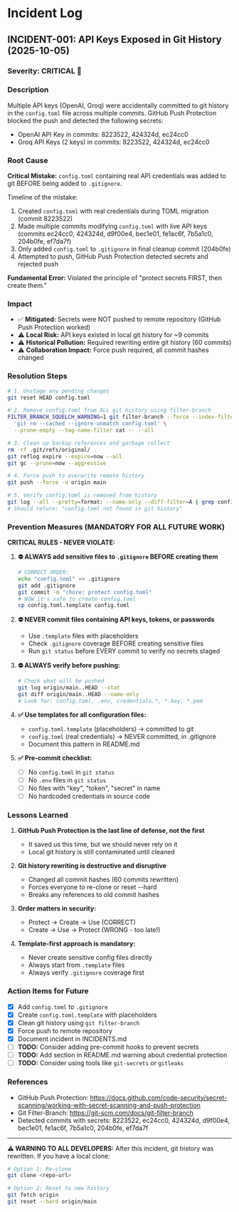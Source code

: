 # Incident Log

## INCIDENT-001: API Keys Exposed in Git History (2025-10-05)

### Severity: CRITICAL 🔴

### Description
Multiple API keys (OpenAI, Groq) were accidentally committed to git history in the `config.toml` file across multiple commits. GitHub Push Protection blocked the push and detected the following secrets:
- OpenAI API Key in commits: 8223522, 424324d, ec24cc0
- Groq API Keys (2 keys) in commits: 8223522, 424324d, ec24cc0

### Root Cause
**Critical Mistake:** `config.toml` containing real API credentials was added to git BEFORE being added to `.gitignore`.

Timeline of the mistake:
1. Created `config.toml` with real credentials during TOML migration (commit 8223522)
2. Made multiple commits modifying `config.toml` with live API keys (commits ec24cc0, 424324d, d9f00e4, bec1e01, fe1ac6f, 7b5a1c0, 204b0fe, ef7da7f)
3. Only added `config.toml` to `.gitignore` in final cleanup commit (204b0fe)
4. Attempted to push, GitHub Push Protection detected secrets and rejected push

**Fundamental Error:** Violated the principle of "protect secrets FIRST, then create them."

### Impact
- ✅ **Mitigated:** Secrets were NOT pushed to remote repository (GitHub Push Protection worked)
- ⚠️ **Local Risk:** API keys existed in local git history for ~9 commits
- ⚠️ **Historical Pollution:** Required rewriting entire git history (60 commits)
- ⚠️ **Collaboration Impact:** Force push required, all commit hashes changed

### Resolution Steps
```bash
# 1. Unstage any pending changes
git reset HEAD config.toml

# 2. Remove config.toml from ALL git history using filter-branch
FILTER_BRANCH_SQUELCH_WARNING=1 git filter-branch --force --index-filter \
  'git rm --cached --ignore-unmatch config.toml' \
  --prune-empty --tag-name-filter cat -- --all

# 3. Clean up backup references and garbage collect
rm -rf .git/refs/original/
git reflog expire --expire=now --all
git gc --prune=now --aggressive

# 4. Force push to overwrite remote history
git push --force -u origin main

# 5. Verify config.toml is removed from history
git log --all --pretty=format: --name-only --diff-filter=A | grep config.toml
# Should return: "config.toml not found in git history"
```

### Prevention Measures (MANDATORY FOR ALL FUTURE WORK)

**CRITICAL RULES - NEVER VIOLATE:**

1. **⛔ ALWAYS add sensitive files to `.gitignore` BEFORE creating them**
   ```bash
   # CORRECT ORDER:
   echo "config.toml" >> .gitignore
   git add .gitignore
   git commit -m "chore: protect config.toml"
   # NOW it's safe to create config.toml
   cp config.toml.template config.toml
   ```

2. **⛔ NEVER commit files containing API keys, tokens, or passwords**
   - Use `.template` files with placeholders
   - Check `.gitignore` coverage BEFORE creating sensitive files
   - Run `git status` before EVERY commit to verify no secrets staged

3. **⛔ ALWAYS verify before pushing:**
   ```bash
   # Check what will be pushed
   git log origin/main..HEAD --stat
   git diff origin/main..HEAD --name-only
   # Look for: config.toml, .env, credentials.*, *.key, *.pem
   ```

4. **✅ Use templates for all configuration files:**
   - `config.toml.template` (placeholders) → committed to git
   - `config.toml` (real credentials) → NEVER committed, in .gitignore
   - Document this pattern in README.md

5. **✅ Pre-commit checklist:**
   - [ ] No `config.toml` in `git status`
   - [ ] No `.env` files in `git status`
   - [ ] No files with "key", "token", "secret" in name
   - [ ] No hardcoded credentials in source code

### Lessons Learned

1. **GitHub Push Protection is the last line of defense, not the first**
   - It saved us this time, but we should never rely on it
   - Local git history is still contaminated until cleaned

2. **Git history rewriting is destructive and disruptive**
   - Changed all commit hashes (60 commits rewritten)
   - Forces everyone to re-clone or reset --hard
   - Breaks any references to old commit hashes

3. **Order matters in security:**
   - Protect → Create → Use (CORRECT)
   - Create → Use → Protect (WRONG - too late!)

4. **Template-first approach is mandatory:**
   - Never create sensitive config files directly
   - Always start from `.template` files
   - Always verify `.gitignore` coverage first

### Action Items for Future

- [x] Add `config.toml` to `.gitignore`
- [x] Create `config.toml.template` with placeholders
- [x] Clean git history using `git filter-branch`
- [x] Force push to remote repository
- [x] Document incident in INCIDENTS.md
- [ ] **TODO:** Consider adding pre-commit hooks to prevent secrets
- [ ] **TODO:** Add section in README.md warning about credential protection
- [ ] **TODO:** Consider using tools like `git-secrets` or `gitleaks`

### References
- GitHub Push Protection: https://docs.github.com/code-security/secret-scanning/working-with-secret-scanning-and-push-protection
- Git Filter-Branch: https://git-scm.com/docs/git-filter-branch
- Detected commits with secrets: 8223522, ec24cc0, 424324d, d9f00e4, bec1e01, fe1ac6f, 7b5a1c0, 204b0fe, ef7da7f

---

**⚠️ WARNING TO ALL DEVELOPERS:**
After this incident, git history was rewritten. If you have a local clone:
```bash
# Option 1: Re-clone
git clone <repo-url>

# Option 2: Reset to new history
git fetch origin
git reset --hard origin/main
```
